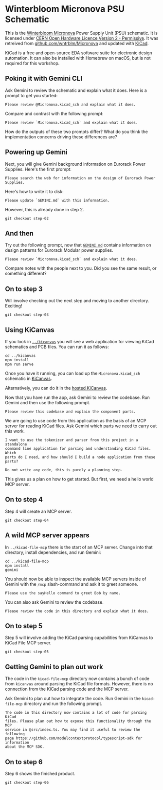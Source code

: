 # Winterbloom Micronova PSU Schematic

This is the [Winterbloom Micronova][] Power Supply Unit (PSU) schematic.
It is licensed under [CERN Open Hardware Licence Version 2 - Permissive][].
It was retreived from [github.com/wntrblm/Micronova][] and updated with
[KiCad][].

KiCad is a free and open-source EDA software suite for electronic design automation.
It can also be installed with Homebrew on macOS, but is not required for this workshop.

[Winterbloom Micronova]: https://winterbloom.com/shop/micronova/
[CERN Open Hardware Licence Version 2 - Permissive]: cern_ohl_p_v2.txt
[github.com/wntrblm/Micronova]: https://github.com/wntrblm/Micronova/blob/main/hardware/board/board.kicad_sch
[KiCad]: https://www.kicad.org/

## Poking it with Gemini CLI

Ask Gemini to review the schematic and explain what it does. Here is a prompt
to get you started:

```text
Please review @Micronova.kicad_sch and explain what it does.
```

Compare and contrast with the following prompt:

```text
Please review `Micronova.kicad_sch` and explain what it does.
```

How do the outputs of these two prompts differ? What do you think the implementation
concerns driving these differences are?

## Powering up Gemini

Next, you will give Gemini background information on Eurorack Power Supplies.
Here's the first prompt:

```text
Please search the web for information on the design of Eurorack Power Supplies.
```

Here's how to write it to disk:

```text
Please update `GEMINI.md` with this information.
```

However, this is already done in step 2.

```console
git checkout step-02
```

## And then

Try out the following prompt, now that [`GEMINI.md`](GEMINI.md) contains information
on design patterns for Eurorack Modular power supplies.

```text
Please review `Micronova.kicad_sch` and explain what it does.
```

Compare notes with the people next to you. Did you see the same result, or something different?

## On to step 3

Will involve checking out the next step and moving to another directory. Exciting!

```console
git checkout step-03
```

## Using KiCanvas

If you look in [`../kicanvas`](../kicanvas) you will see a web application for
viewing KiCad schematics and PCB files. You can run it as follows:

```console
cd ../kicanvas
npm install
npm run serve
```

Once you have it running, you can load up the `Micronova.kicad_sch` schematic in [KiCanvas](http://localhost:8001/?github=https%3A%2F%2Fgithub.com%2Fdomesticmouse%2Fgemini-cli-exploration%2Fblob%2Fmain%2Fhardware%2FMicronova.kicad_sch).

Alternatively, you can do it in the [hosted KiCanvas](https://kicanvas.org/?github=https%3A%2F%2Fgithub.com%2Fdomesticmouse%2Fgemini-cli-exploration%2Fblob%2Fmain%2Fhardware%2FMicronova.kicad_sch).

Now that you have run the app, ask Gemini to review the codebase.
Run Gemini and then use the following prompt.

```text
Please review this codebase and explain the component parts.
```

We are going to use code from this application as the basis of an MCP server
for reading KiCad files. Ask Gemini which parts we need to carry out this
work.

```text
I want to use the tokenizer and parser from this project in a standalone
command line application for parsing and understanding KiCad files. Which
parts do I need, and how should I build a node application from these parts?

Do not write any code, this is purely a planning step.
```

This gives us a plan on how to get started. But first, we need a hello world
MCP server.

## On to step 4

Step 4 will create an MCP server.

```console
git checkout step-04
```

## A wild MCP server appears

In `../kicad-file-mcp` there is the start of an MCP server. Change
into that directory, install dependencies, and run Gemini:

```console
cd ../kicad-file-mcp
npm install
gemini
```

You should now be able to inspect the available MCP servers inside of
Gemini with the `/mcp` slash-command and ask it to greet someone.

```text
Please use the sayHello command to greet Bob by name.
```

You can also ask Gemini to review the codebase.

```text
Please review the code in this directory and explain what it does.
```

## On to step 5

Step 5 will involve adding the KiCad parsing capabilities from KiCanvas to
KiCad File MCP server.

```console
git checkout step-05
```

## Getting Gemini to plan out work

The code in the `kicad-file-mcp` directory now contains a bunch of code
from `kicanvas` around parsing the KiCad file formats. However, there
is no connection from the KiCad parsing code and the MCP server.

Ask Gemini to plan out how to integrate the code. Run Gemini in the
`kicad-file-mcp` directory and run the following prompt.

```text
The code in this directory now contains a lot of code for parsing KiCad
files. Please plan out how to expose this functionality through the MCP
service in @src/index.ts. You may find it useful to review the following
page https://github.com/modelcontextprotocol/typescript-sdk for information
about the MCP SDK.
```

## On to step 6

Step 6 shows the finished product.

```console
git checkout step-06
```
